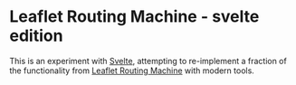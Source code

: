 Leaflet Routing Machine - svelte edition
========================================

This is an experiment with [Svelte](https://svelte.technology/), attempting to
re-implement a fraction of the functionality from
[Leaflet Routing Machine](http://www.liedman.net/leaflet-routing-machine/)
with modern tools.
